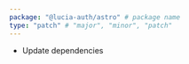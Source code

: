 ```yaml
---
package: "@lucia-auth/astro" # package name
type: "patch" # "major", "minor", "patch"
---
```


- Update dependencies